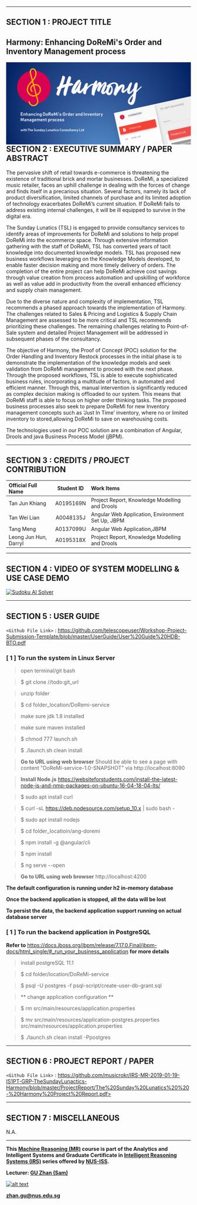﻿---

## SECTION 1 : PROJECT TITLE
## Harmony: Enhancing DoReMi's Order and Inventory Management process

<img src="Miscellaneous/HarmonyHeader.png"
     style="float: left; margin-right: 0px;" />

---
## SECTION 2 : EXECUTIVE SUMMARY / PAPER ABSTRACT
The pervasive shift of retail towards e-commerce is threatening the existence of traditional  brick and mortar businesses. DoReMi, a specialized music retailer, faces an uphill challenge in dealing with the forces of change and finds itself in a precarious situation. Several factors, namely its lack of product diversification, limited channels of purchase and its limited adoption of technology exacerbates DoReMi’s current situation. If DoReMi fails to address existing internal challenges, it will be ill equipped to survive in the digital era.

The Sunday Lunatics (TSL) is engaged to provide consultancy services to identify areas of improvements for DoReMi and solutions to help propel DoReMi into the ecommerce space. Through extensive information gathering with the staff of DoReMi, TSL has converted years of tacit knowledge into documented knowledge models. TSL has proposed new business workflows leveraging on the Knowledge Models developed, to enable faster decision making and more timely delivery of orders. The completion of the entire project can help DoReMi achieve cost savings through value creation from process automation and upskilling of workforce as well as value add in productivity from the overall enhanced efficiency and supply chain management.

Due to the diverse nature and complexity of implementation, TSL recommends a phased approach towards the implementation of Harmony. The challenges related to Sales & Pricing and Logistics & Supply Chain Management are assessed to be more critical and TSL recommends prioritizing these challenges. The remaining challenges relating to Point-of-Sale system and detailed Project Management will be addressed in subsequent phases of the consultancy.

The objective of Harmony, the Proof of Concept (POC) solution for the Order Handling and Inventory Restock processes in the initial phase is to demonstrate the implementation of the knowledge models and seek validation from DoReMi management to proceed with the next phase. Through the proposed workflows, TSL is able to execute sophisticated business rules, incorporating a multitude of factors, in automated and efficient manner. Through this, manual intervention is significantly reduced as complex decision making is offloaded to our system. This means that DoReMi staff is able to focus on higher order thinking tasks. The proposed business processes also seek to prepare DoReMi for new Inventory management concepts such as ‘Just In Time’ inventory, where no or limited inventory to stored,allowing DoReMi to save on warehousing costs. 

The technologies used in our POC solution are a combination of Angular, Drools and java Business Process Model (jBPM).

---
## SECTION 3 : CREDITS / PROJECT CONTRIBUTION

| Official Full Name  | Student ID  | Work Items | 
| :------------ |:---------------:| :-----| 
| Tan Jun Khiang | A0195169N | Project Report, Knowledge Modelling and Drools| 
| Tan Wei Lian | A0048135J | Angular Web Application, Environment Set Up, JBPM|
| Tang Meng | A0137099U | Angular Web Application,JBPM| 
| Leong Jun Hun, Darryl | A0195318X | Project Report, Knowledge Modelling and Drools| 

---
## SECTION 4 : VIDEO OF SYSTEM MODELLING & USE CASE DEMO

[![Sudoku AI Solver](http://img.youtube.com/vi/-AiYLUjP6o8/0.jpg)](https://youtu.be/-AiYLUjP6o8 "Sudoku AI Solver")


---
## SECTION 5 : USER GUIDE

`<Github File Link>` : <https://github.com/telescopeuser/Workshop-Project-Submission-Template/blob/master/UserGuide/User%20Guide%20HDB-BTO.pdf>

### [ 1 ] To run the system in Linux Server

> open terminal/git bash

> $ git clone //todo:git_url

> unzip folder

> $ cd folder_location/DoRemi-service

> make sure jdk 1.8 installed

> make sure maven installed

> $ chmod 777 launch.sh

> $ ./launch.sh clean install

> **Go to URL using web browser** Should be able to see a page with content "DoReMi-service-1.0-SNAPSHOT" via http://localhost:8090 

> **Install Node.js** https://websiteforstudents.com/install-the-latest-node-js-and-nmp-packages-on-ubuntu-16-04-18-04-lts/

> $ sudo apt install curl

> $ curl -sL https://deb.nodesource.com/setup_10.x | sudo bash -

> $ sudo apt install nodejs

> $ cd folder_locatioin/ang-doremi

> $ npm install -g @angular/cli

> $ npm install

> $ ng serve --open

> **Go to URL using web browser** http://localhost:4200

**The default configuration is running under h2 in-memory database**

**Once the backend application is stopped, all the data will be lost**

**To persist the data, the backend application support running on actual database server**

### [ 1 ] To run the backend application in PostgreSQL

**Refer to** https://docs.jboss.org/jbpm/release/7.17.0.Final/jbpm-docs/html_single/#_run_your_business_application **for more details**

> install postgreSQL 11.1

> $ cd folder/location/DoReMi-service

> $ psql -U postgres -f psql-script/create-user-db-grant.sql

> ** change application configuration **

> $ rm src/main/resources/application.properties

> $ mv src/main/resources/application-postgres.properties src/main/resources/application.properties

> $ ./launch.sh clean install -Ppostgres
---
## SECTION 6 : PROJECT REPORT / PAPER

`<Github File Link>` : https://github.com/musicrokr/IRS-MR-2019-01-19-IS1PT-GRP-TheSundayLunactics-Harmony/blob/master/ProjectReport/The%20Sunday%20Lunatics%20%20-%20Harmony%20Project%20Report.pdf>

---
## SECTION 7 : MISCELLANEOUS

N.A.

---

**This [Machine Reasoning (MR)](https://www.iss.nus.edu.sg/executive-education/course/detail/machine-reasoning "Machine Reasoning") course is part of the Analytics and Intelligent Systems and Graduate Certificate in [Intelligent Reasoning Systems (IRS)](https://www.iss.nus.edu.sg/stackable-certificate-programmes/intelligent-systems "Intelligent Reasoning Systems") series offered by [NUS-ISS](https://www.iss.nus.edu.sg "Institute of Systems Science, National University of Singapore").**

**Lecturer: [GU Zhan (Sam)](https://www.iss.nus.edu.sg/about-us/staff/detail/201/GU%20Zhan "GU Zhan (Sam)")**

[![alt text](https://www.iss.nus.edu.sg/images/default-source/About-Us/7.6.1-teaching-staff/sam-website.tmb-.png "Let's check Sam' profile page")](https://www.iss.nus.edu.sg/about-us/staff/detail/201/GU%20Zhan)

**zhan.gu@nus.edu.sg**
